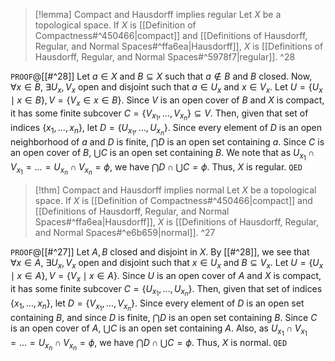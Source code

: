 
>[!lemma] Compact and Hausdorff implies regular
>Let $X$ be a topological space. If $X$ is [[Definition of Compactness#^450466|compact]] and [[Definitions of Hausdorff, Regular, and Normal Spaces#^ffa6ea|Hausdorff]], $X$ is [[Definitions of Hausdorff, Regular, and Normal Spaces#^5978f7|regular]]. ^28

`PROOF`@[[#^28]]
Let $a \in X$ and $B \subseteq X$ such that $a \not\in B$ and $B$ closed. Now, $\forall x \in B$, $\exists U_{x},V_{x}$ open and disjoint such that $a \in U_{x}$ and ${} x \in V_{x} {}$. Let $U = \{U_{x} \mid x \in B\}, V = \{V_{x} \in x \in B\}$. Since $V$ is an open cover of $B$ and $X$ is compact, it has some finite subcover $C = \{V_{x_{1}},\dots,V_{x_{n}}\} \subseteq V$. Then, given that set of indices $\{x_{1},\dots,x_{n}\}$, let $D = \{U_{x_{1}},\dots,U_{{x_{n}}}\}$. Since every element of $D$ is an open neighborhood of $a$ and $D$ is finite, $\bigcap D$ is an open set containing $a$. Since $C$ is an open cover of $B$, $\bigcup C$ is an open set containing $B$. We note that as $U_{x_{1}} \cap V_{x_{1}} = \dots = U_{x_{n}} \cap V_{x_{n}} = \phi$, we have ${} \bigcap D \cap \bigcup C = \phi {}$. Thus, $X$ is regular.
`QED`

>[!thm] Compact and Hausdorff implies normal
>Let $X$ be a topological space. If $X$ is [[Definition of Compactness#^450466|compact]] and [[Definitions of Hausdorff, Regular, and Normal Spaces#^ffa6ea|Hausdorff]], $X$ is [[Definitions of Hausdorff, Regular, and Normal Spaces#^e6b659|normal]]. ^27

`PROOF`@[[#^27]]
Let $A,B$ closed and disjoint in $X$. By [[#^28]], we see that $\forall x \in A$, $\exists U_{x},V_{x}$ open and disjoint such that $x \in U_{x}$ and $B \subseteq V_{x}$. Let ${} U = \{U_{x} \mid x \in A\}, V = \{V_{x} \mid x \in A \}$. Since $U$ is an open cover of $A$ and $X$ is compact, it has some finite subcover $C = \{U_{x_{1}},\dots,U_{x_{n}}\}$. Then, given that set of indices ${} \{x_{1},\dots,x_{n}\}$, let $D= \{V_{x_{1}},\dots,V_{x_{n}}\}$. Since every element of $D$ is an open set containing $B$, and since $D$ is finite, $\bigcap D$ is an open set containing $B$. Since $C$ is an open cover of $A$, $\bigcup C$ is an open set containing $A$. Also, as $U_{x_{1}} \cap V_{x_{1}} = \dots = U_{x_{n}} \cap V_{x_{n}} = \phi$, we have $\bigcap D \cap \bigcup C = \phi$. Thus, $X$ is normal.
`QED`
